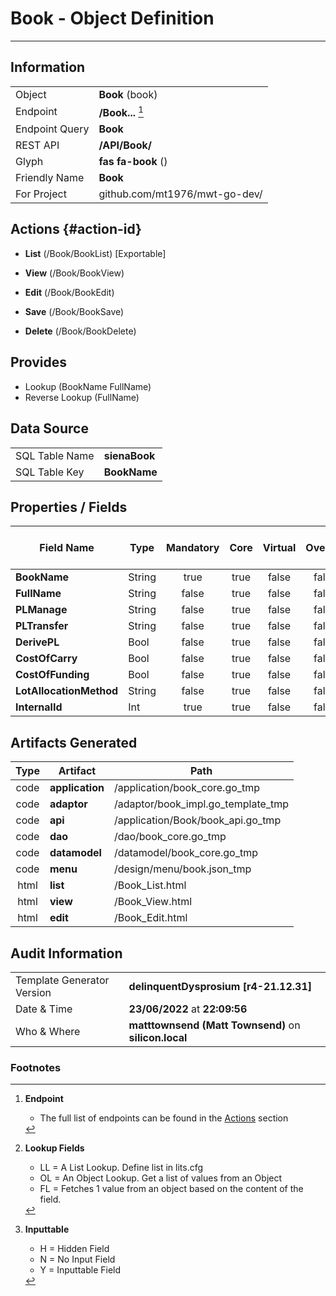 # **Book** - Object Definition
---
##  Information
|   |   |
|---|---|
|Object         |**Book** (book) |
|Endpoint 	    |**/Book...** [^1]|
|Endpoint Query |**Book**|
|REST API|**/API/Book/**|
Glyph|**fas fa-book** ()
Friendly Name|**Book**|
|For Project    |github.com/mt1976/mwt-go-dev/|

##  Actions {#action-id}
* **List** (/Book/BookList) [Exportable]
* **View** (/Book/BookView)
* **Edit** (/Book/BookEdit)
* **Save** (/Book/BookSave)

* **Delete** (/Book/BookDelete)







##  Provides
 * Lookup (BookName FullName)
 * Reverse Lookup (FullName)





##  Data Source 
|   |   |
|---|---|
SQL Table Name       | **sienaBook**
SQL Table Key | **BookName**



##  Properties / Fields
| Field Name| Type | Mandatory | Core | Virtual | Overide | Lookup [^2]| Lookup Object      | Lookup Field Source         | Lookup Return Value                | Inputable [^3]|DB Column|Default Value| No Change | Callout | Internal | Display | Mask |
| -- | --  | :--: | :--: | :--: |:--: |:--: |:--: |-- |-- |:--: |-- | --| :--: | :--: | :--: | -- | -- |
|**BookName**|String|true|true|false|false|||||Y|BookName||false|false|false|text||
|**FullName**|String|false|true|false|false|||||Y|FullName||false|false|false|text||
|**PLManage**|String|false|true|false|false|||||Y|PLManage||false|false|false|text||
|**PLTransfer**|String|false|true|false|false|||||Y|PLTransfer||false|false|false|text||
|**DerivePL**|Bool|false|true|false|false|||||Y|DerivePL|True|false|false|false|text||
|**CostOfCarry**|Bool|false|true|false|false|||||Y|CostOfCarry|True|false|false|false|text||
|**CostOfFunding**|Bool|false|true|false|false|||||Y|CostOfFunding|True|false|false|false|text||
|**LotAllocationMethod**|String|false|true|false|false|||||Y|LotAllocationMethod||false|false|false|text||
|**InternalId**|Int|true|true|false|false|||||Y|InternalId|0|false|false|false|text||


##  Artifacts Generated
| Type | Artifact | Path|
| :--: | -- | -- |
| code | **application** | /application/book_core.go_tmp |
| code | **adaptor** | /adaptor/book_impl.go_template_tmp |
| code | **api** | /application/Book/book_api.go_tmp |
| code | **dao** | /dao/book_core.go_tmp |
| code | **datamodel** | /datamodel/book_core.go_tmp |
| code | **menu** | /design/menu/book.json_tmp |
| html | **list** | /Book_List.html |
| html | **view** | /Book_View.html |
| html | **edit** | /Book_Edit.html |


## Audit Information
|   |   |
|---|---|
Template Generator Version   | **delinquentDysprosium [r4-21.12.31]**
Date & Time		     | **23/06/2022** at **22:09:56**
Who & Where		     | **matttownsend (Matt Townsend)** on **silicon.local**

### Footnotes
[^1]: **Endpoint**
    * The full list of endpoints can be found in the [Actions](#action-id) section
[^2]: **Lookup Fields**
    * LL = A List Lookup. Define list in lits.cfg
    * OL = An Object Lookup. Get a list of values from an Object
    * FL = Fetches 1 value from an object based on the content of the field. 
[^3]: **Inputtable**   
    * H = Hidden Field
    * N = No Input Field
    * Y = Inputtable Field